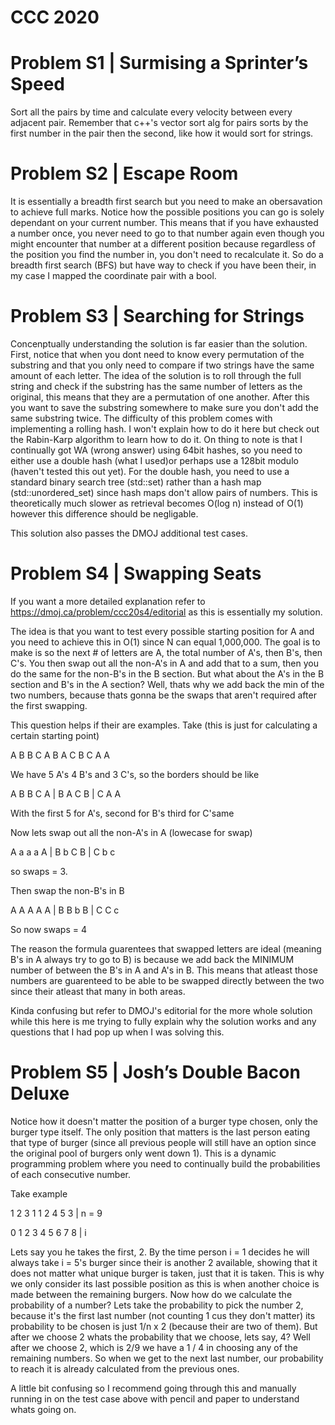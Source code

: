 # CCC 2020



# Problem S1 | Surmising a Sprinter’s Speed

Sort all the pairs by time and calculate every velocity between
every adjacent pair. Remember that c++'s vector sort alg for pairs sorts
by the first number in the pair then the second, like how it would 
sort for strings.

# Problem S2 | Escape Room

It is essentially a breadth first search but you need to make an obersavation
to achieve full marks. Notice how the possible positions you can go is solely
dependant on your current number. This means that if you have exhausted a 
number once, you never need to go to that number again even though you might
encounter that number at a different position because regardless of the position
you find the number in, you don't need to recalculate it. So do a breadth first search
(BFS) but have way to check if you have been their, in my case I mapped the coordinate
pair with a bool.

# Problem S3 | Searching for Strings

Concenptually understanding the solution is far easier than the solution. First, notice
that when you dont need to know every permutation of the substring and that you only need 
to compare if two strings have the same amount of each letter. The idea of the solution is
to roll through the full string and check if the substring has the same number of letters as
the original, this means that they are a permutation of one another. After this you want
to save the substring somewhere to make sure you don't add the same substring twice. The 
difficulty of this problem comes with implementing a rolling hash. I won't explain how to do 
it here but check out the Rabin-Karp algorithm to learn how to do it. On thing to note is that I
continually got WA (wrong answer) using 64bit hashes, so you need to either use a double hash 
(what I used)or perhaps use a 128bit modulo (haven't tested this out yet). For the double hash,
you need to use a standard binary search tree (std::set) rather than a hash map (std::unordered_set)
since hash maps don't allow pairs of numbers. This is theoretically much slower as retrieval becomes
O(log n) instead of O(1) however this difference should be negligable.

This solution also passes the DMOJ additional test cases.

# Problem S4 | Swapping Seats

If you want a more detailed explanation refer to https://dmoj.ca/problem/ccc20s4/editorial as 
this is essentially my solution.

The idea is that you want to test every possible starting position for A and you need to achieve 
this in O(1) since N can equal 1,000,000. The goal is to make is so the next # of letters are A,
the total number of A's, then B's, then C's. You then swap out all the non-A's in A and add that 
to a sum, then you do the same for the non-B's in the B section. But what about the A's in the B
section and B's in the A section? Well, thats why we add back the min of the two numbers, because
thats gonna be the swaps that aren't required after the first swapping. 

This question helps if their are examples. 
Take (this is just for calculating a certain starting point)

A B B C A B A C B C A A

We have 5 A's 4 B's and 3 C's, so the borders should be like

A B B C A | B A C B | C A A

With the first 5 for A's, second for B's third for C'same

Now lets swap out all the non-A's in A (lowecase for swap)

A a a a A | B b C B | C b c

so swaps = 3. 



Then swap the non-B's in B

A A A A A | B B b B | C C c

So now swaps = 4


The reason the formula guarentees that swapped letters are ideal
(meaning B's in A always try to go to B) is because we add back the
MINIMUM number of between the B's in A and A's in B. This means that atleast
those numbers are guarenteed to be able to be swapped directly between the two 
since their atleast that many in both areas.


Kinda confusing but refer to DMOJ's editorial for the more whole solution
while this here is me trying to fully explain why the solution works and any
questions that I had pop up when I was solving this.


# Problem S5 | Josh’s Double Bacon Deluxe

Notice how it doesn't matter the position of a burger type chosen, only the 
burger type itself. The only position that matters is the last person eating 
that type of burger (since all previous people will still have an option since
the original pool of burgers only went down 1). This is a dynamic programming
problem where you need to continually build the probabilities of each consecutive
number. 


Take example 

1 2 3 1 1 2 4 5 3 | n = 9

0 1 2 3 4 5 6 7 8 | i


Lets say you he takes the first, 2. By the time person i = 1 decides he will always
take i = 5's burger since their is another 2 available, showing that it does not 
matter what unique burger is taken, just that it is taken. This is why we only consider
its last possible position as this is when another choice is made between the remaining
burgers. Now how do we calculate the probability of a number? Lets take the probability
to pick the number 2, because it's the first last number (not counting 1 cus they don't
matter) its probability to be chosen is just 1/n x 2 (because their are two of them). 
But after we choose 2 whats the probability that we choose, lets say, 4? Well after we
choose 2, which is 2/9 we have a 1 / 4 in choosing any of the remaining numbers. So when 
we get to the next last number, our probability to reach it is already calculated from 
the previous ones. 

A little bit confusing so I recommend going through this and manually running in on the
test case above with pencil and paper to understand whats going on. 


